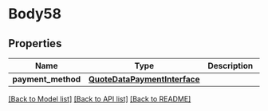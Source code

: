 # Body58

## Properties
Name | Type | Description | Notes
------------ | ------------- | ------------- | -------------
**payment_method** | [**QuoteDataPaymentInterface**](QuoteDataPaymentInterface.md) |  | [optional] 

[[Back to Model list]](../README.md#documentation-for-models) [[Back to API list]](../README.md#documentation-for-api-endpoints) [[Back to README]](../README.md)


